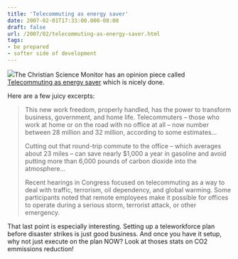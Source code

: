 ```yaml
---
title: 'Telecommuting as energy saver'
date: 2007-02-01T17:33:00.000-08:00
draft: false
url: /2007/02/telecommuting-as-energy-saver.html
tags: 
- be prepared
- softer side of development
---
```


[![](http://upload.wikimedia.org/wikipedia/en/thumb/3/3e/I-80_Eastshore_Fwy.jpg/300px-I-80_Eastshore_Fwy.jpg)](http://upload.wikimedia.org/wikipedia/en/thumb/3/3e/I-80_Eastshore_Fwy.jpg/300px-I-80_Eastshore_Fwy.jpg)The Christian Science Monitor has an opinion piece called [Telecommuting as energy saver](http://www.csmonitor.com/2007/0201/p08s02-comv.html) which is nicely done.  
  
Here are a few juicy excerpts:  
  

>   
> This new work freedom, properly handled, has the power to transform business, government, and home life. Telecommuters – those who work at home or on the road with no office at all – now number between 28 million and 32 million, according to some estimates...  
>   
> Cutting out that round-trip commute to the office – which averages about 23 miles – can save nearly $1,000 a year in gasoline and avoid putting more than 6,000 pounds of carbon dioxide into the atmosphere...  
>   
> Recent hearings in Congress focused on telecommuting as a way to deal with traffic, terrorism, oil dependency, and global warming. Some participants noted that remote employees make it possible for offices to operate during a serious storm, terrorist attack, or other emergency.  

  
  
That last point is especially interesting. Setting up a teleworkforce plan before disaster strikes is just good business. And once you have it setup, why not just execute on the plan NOW? Look at thoses stats on CO2 emmissions reduction!